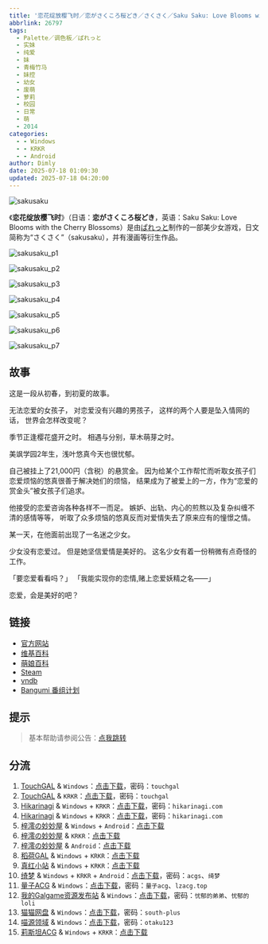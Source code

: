 ```yaml
---
title: '恋花绽放樱飞时／恋がさくころ桜どき／さくさく／Saku Saku: Love Blooms with the Cherry Blossoms'
abbrlink: 26797
tags:
  - Palette／调色板／ぱれっと
  - 实妹
  - 纯爱
  - 妹
  - 青梅竹马
  - 妹控
  - 幼女
  - 废萌
  - 萝莉
  - 校园
  - 日常
  - 萌
  - 2014
categories:
  - - Windows
  - - KRKR
  - - Android
author: Dimly
date: 2025-07-18 01:09:30
updated: 2025-07-18 04:20:00
---
```


![sakusaku](https://static.saop.cc/vns/img/sakusaku.webp)

《**恋花绽放樱飞时**》（日语：**恋がさくころ桜どき**，英语：Saku Saku: Love Blooms with the Cherry Blossoms）是由[ぱれっと](https://zh.moegirl.org.cn/Palette(游戏公司))制作的一部美少女游戏，日文简称为“さくさく”（sakusaku），并有漫画等衍生作品。

<!-- more -->

![sakusaku_p1](https://static.saop.cc/vns/img/sakusaku_p1.webp)

![sakusaku_p2](https://static.saop.cc/vns/img/sakusaku_p2.webp)

![sakusaku_p3](https://static.saop.cc/vns/img/sakusaku_p3.webp)

![sakusaku_p4](https://static.saop.cc/vns/img/sakusaku_p4.webp)

![sakusaku_p5](https://static.saop.cc/vns/img/sakusaku_p5.webp)

![sakusaku_p6](https://static.saop.cc/vns/img/sakusaku_p6.webp)

![sakusaku_p7](https://static.saop.cc/vns/img/sakusaku_p7.webp)

## 故事

这是一段从初春，到初夏的故事。

无法恋爱的女孩子，
对恋爱没有兴趣的男孩子，
这样的两个人要是坠入情网的话，
世界会怎样改变呢？

季节正逢樱花盛开之时。
相遇与分别，草木萌芽之时。

美飒学园2年生，浅叶悠真今天也很忧郁。

自己被挂上了21,000円（含税）的悬赏金。
因为给某个工作帮忙而听取女孩子们恋爱烦恼的悠真很善于解决她们的烦恼，
结果成为了被爱上的一方，作为“恋爱的赏金头”被女孩子们追求。

他接受的恋爱咨询各种各样不一而足。
嫉妒、出轨、内心的煎熬以及复杂纠缠不清的感情等等，
听取了众多烦恼的悠真反而对爱情失去了原来应有的憧憬之情。

某一天，在他面前出现了一名迷之少女。

少女没有恋爱过。
但是她坚信爱情是美好的。
这名少女有着一份稍微有点奇怪的工作。

「要恋爱看看吗？」
「我能实现你的恋情,赌上恋爱妖精之名——」

恋爱，会是美好的吧？

## 链接

- [官方网站](https://palette.clearrave.co.jp/product/sakusaku/)
- [维基百科](https://zh.wikipedia.org/wiki/%E6%88%80%E8%8A%B1%E7%B6%BB%E6%94%BE%E6%AB%BB%E9%A3%9B%E6%99%82)
- [萌娘百科](https://zh.moegirl.org.cn/zh-hans/%E6%81%8B%E8%8A%B1%E7%BB%BD%E6%94%BE%E6%A8%B1%E9%A3%9E%E6%97%B6)
- [Steam](https://store.steampowered.com/app/691150/)
- [vndb](https://vndb.org/v10304)
- [Bangumi 番组计划](https://bgm.tv/subject/49561)

## 提示

> 基本帮助请参阅公告：[点我跳转](/p/announcement/)

## 分流

1.  [TouchGAL](https://www.touchgal.us/) & `Windows`：[点击下载](https://pan.touchgal.net/s/pwosD)，密码：`touchgal`
2.  [TouchGAL](https://www.touchgal.us/) & `KRKR`：[点击下载](https://pan.touchgal.net/s/3PWs7)，密码：`touchgal`
3.  [Hikarinagi](https://www.hikarinagi.net/) & `Windows` + `KRKR`：[点击下载](https://pan.yurari.moe/s/DRnCK)，密码：`hikarinagi.com`
4.  [Hikarinagi](https://www.hikarinagi.net/) & `Windows` + `KRKR`：[点击下载](https://pan.yurari.moe/s/v225uj)，密码：`hikarinagi.com`
5.  [梓澪の妙妙屋](https://zi0.cc/) & `Windows` + `Android`：[点击下载](https://zi0.cc/,%E3%80%90ADV-%E5%86%92%E9%99%A9%E6%B8%B8%E6%88%8F%E3%80%91/%E3%80%90PC+%E5%AE%89%E5%8D%93%E3%80%91%E6%81%8B%E8%8A%B1%E7%BB%BD%E6%94%BE%E6%A8%B1%E8%8A%B1%E6%97%B6)
6.  [梓澪の妙妙屋](https://zi0.cc/) & `KRKR`：[点击下载](https://zi0.cc/%60%E3%80%90%E5%BD%92%20%E6%A1%A3%E3%80%91/%E3%80%90KRKR%E5%90%88%E9%9B%86%E3%80%91/1/%E6%81%8B%E8%8A%B1%E7%BB%BD%E6%94%BE%E6%A8%B1%E9%A3%9E%E6%97%B6.exe)
7.  [梓澪の妙妙屋](https://zi0.cc/) & `Android`：[点击下载](https://zi0.cc/%60%E3%80%90%E5%BD%92%20%E6%A1%A3%E3%80%91/%E3%80%90%E5%86%B7%E7%8B%90%E5%90%88%E9%9B%862000+%E5%AE%89%E5%8D%93%E7%9B%B4%E8%A3%85apk%E3%80%91/019/%E6%81%8B%E8%8A%B1%E7%BB%BD%E6%94%BE%E6%A8%B1%E9%A3%9E%E6%97%B6.apk)
8.  [稻荷GAL](https://inarigal.com/) & `Windows` + `KRKR`：[点击下载](https://inarigal.com/detail/425)
9.  [真红小站](https://www.shinnku.com/) & `Windows` + `KRKR`：[点击下载](https://www.shinnku.com/search?q=%E6%81%8B%E8%8A%B1%E7%BB%BD%E6%94%BE%E6%A8%B1%E9%A3%9E%E6%97%B6)
10. [绮梦](https://acgs.one/) & `Windows` + `KRKR` + `Android`：[点击下载](https://game.acgs.one/game/101.html)，密码：`acgs`、`绮梦`
11. [量子ACG](https://lzacg.org/) & `Windows`：[点击下载](https://lzacg.org/595)，密码：`量子acg`、`lzacg.top`
12. [我的Galgame资源发布站](https://www.ttloli.com/) & `Windows`：[点击下载](https://www.ttloli.com/lianhuazhanfangyingfeishi.html)，密码：`忧郁的弟弟`、`忧郁的loli`
13. [猫猫网盘](https://sakiko.de/) & `Windows`：[点击下载](https://sakiko.de/d/GalGame/SP%E5%90%8E%E7%AB%AF1%5BGalGame%E5%88%86%E5%8C%BA%5D/GalGame%E5%90%88%E9%9B%86-05%E5%8F%B7%E6%9C%BA/Part07/%5BPALETTE%5D%20%E6%81%8B%E8%8A%B1%E7%BB%BD%E6%94%BE%E6%A8%B1%E9%A3%9E%E6%97%B6%EF%BC%8F%E6%81%8B%E3%81%8C%E3%81%95%E3%81%8F%E3%81%93%E3%82%8D%E6%A1%9C%E3%81%A9%E3%81%8D%E3%80%90%E6%98%9F%E5%86%88%E6%A8%B1%E5%8D%97%E9%95%87%E5%AE%88%E5%BA%9C%E3%80%91.rar)，密码：`south-plus`
14. [喵源领域](https://www.nyantaku.com/) & `Windows`：[点击下载](https://www.nullcloud.top/Game/Palette/[Windows]%E6%81%8B%E8%8A%B1%E7%BB%BD%E6%94%BE%E6%A8%B1%E9%A3%9E%E6%97%B6.7z)，密码：`otaku123`
15. [莉斯坦ACG](https://www.limulu.moe/) & `Windows` + `KRKR`：[点击下载](https://www.limulu.moe/posts/9d325c34)
